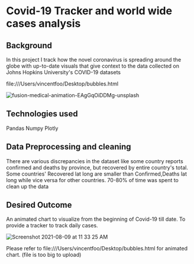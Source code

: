 
# Covid-19 Tracker and world wide cases analysis


## Background
In this project I track how the novel coronavirus is spreading around the globe with up-to-date visuals that give context to the data collected on Johns Hopkins University's COVID-19 datasets

file:///Users/vincentfoo/Desktop/bubbles.html 

![fusion-medical-animation-EAgGqOiDDMg-unsplash](https://user-images.githubusercontent.com/77420780/128674801-580eeea5-a2ca-4df6-a14a-e2978609bdde.jpg)



## Technologies used
Pandas
Numpy
Plotly

## Data Preprocessing and cleaning
There are various discrepancies in the dataset like some country reports confirmed and deaths by province, but recovered by entire country's total.
Some countries' Recovered lat long are smaller than Confirmed,Deaths lat long while vice versa for other countries.
70-80% of time was spent to clean up the data


## Desired Outcome
An animated chart to visualize from the beginning of Covid-19 till date. To provide a tracker to track daily cases.

 ![Screenshot 2021-08-09 at 11 33 25 AM](https://user-images.githubusercontent.com/77420780/128657877-c7dc1dab-8ab4-445a-a8b4-2d025d528d40.png)
 
 Please refer to file:///Users/vincentfoo/Desktop/bubbles.html  for animated chart. (file is too big to upload)

